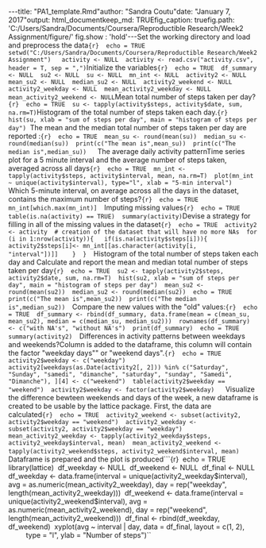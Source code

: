 ---title: "PA1_template.Rmd"author: "Sandra Coutu"date: "January 7, 2017"output: html_documentkeep_md: TRUEfig_caption: truefig.path:  'C:/Users/Sandra/Documents/Coursera/Reproductible Research/Week2 Assignment/figure/' fig.show : 'hold'---Set the working directory and load and preprocess the data```{r}  echo = TRUE  setwd("C:/Users/Sandra/Documents/Coursera/Reproductible Research/Week2 Assignment")   activity <- NULL  activity <- read.csv("activity.csv", header = T, sep = ",")```Initialize the variables```{r}  echo = TRUE  df_summary <- NULL  su2 <- NULL  su <- NULL  mn_int <- NULL  activity2 <- NULL  mean_su2 <- NULL  median_su2 <- NULL  activity2_weekend <- NULL  activity2_weekday <- NULL  mean_activity2_weekday <- NULL  mean_activity2_weekend <- NULL```Mean total number of steps taken per day?```{r}  echo = TRUE  su <- tapply(activity$steps, activity$date, sum, na.rm=T)```Histogram of the total number of steps taken each day.```{r}  hist(su, xlab = "sum of steps per day", main = "histogram of steps per day")```  The mean and the median total number of steps taken per day are reported :```{r}  echo = TRUE  mean_su <- round(mean(su))  median_su <- round(median(su))  print(c("The mean is",mean_su))  print(c("The median is",median_su))  ```  The average daily activity patternTime series plot for a 5 minute interval and the average number of steps taken, averaged across all days```{r}  echo = TRUE  mn_int <- tapply(activity$steps, activity$interval, mean, na.rm=T)  plot(mn_int ~ unique(activity$interval), type="l", xlab = "5-min interval")  ```Which 5-minute interval, on average across all the days in the dataset, contains the maximum number of steps?```{r}  echo = TRUE  mn_int[which.max(mn_int)]  ```Imputing missing values```{r}  echo = TRUE  table(is.na(activity) == TRUE)  summary(activity)```Devise a strategy for filling in all of the missing values in the dataset```{r}  echo = TRUE  activity2 <- activity  # creation of the dataset that will have no more NAs  for (i in 1:nrow(activity)){   if(is.na(activity$steps[i])){     activity2$steps[i]<- mn_int[[as.character(activity[i, "interval"])]]    }  }  ```Histogram of the total number of steps taken each day and Calculate and report the mean and median total number of steps taken per day```{r}  echo = TRUE  su2 <- tapply(activity2$steps, activity2$date, sum, na.rm=T)  hist(su2, xlab = "sum of steps per day", main = "histogram of steps per day")  mean_su2 <- round(mean(su2))  median_su2 <- round(median(su2))  echo = TRUE  print(c("The mean is",mean_su2))  print(c("The median is",median_su2))  ```Compare the new values with the "old" values:```{r}  echo = TRUE  df_summary <- rbind(df_summary, data.frame(mean = c(mean_su, mean_su2), median = c(median_su, median_su2)))  rownames(df_summary) <- c("with NA's", "without NA's")  print(df_summary)  echo = TRUE  summary(activity2)  ```Differences in activity patterns between weekdays and weekends?Column is added to the dataframe, this column will contain the factor "weekday days"" or "weekend days".```{r}  echo = TRUE  activity2$weekday <- c("weekday")  activity2[weekdays(as.Date(activity2[, 2])) %in% c("Saturday", "Sunday", "samedi", "dimanche", "saturday", "sunday", "Samedi", "Dimanche"), ][4] <- c("weekend")  table(activity2$weekday == "weekend")  activity2$weekday <- factor(activity2$weekday)  ```  Visualize the difference bewteen weekends and days of the week, a new dataframe is created to be usable by the lattice package. First, the data are calculated```{r}  echo = TRUE  activity2_weekend <- subset(activity2, activity2$weekday == "weekend")  activity2_weekday <- subset(activity2, activity2$weekday == "weekday")  mean_activity2_weekday <- tapply(activity2_weekday$steps, activity2_weekday$interval, mean)  mean_activity2_weekend <- tapply(activity2_weekend$steps, activity2_weekend$interval, mean)  ```   Dataframe is prepared and the plot is produced```{r}  echo = TRUE  library(lattice)  df_weekday <- NULL  df_weekend <- NULL  df_final <- NULL  df_weekday <- data.frame(interval = unique(activity2_weekday$interval), avg = as.numeric(mean_activity2_weekday), day = rep("weekday", length(mean_activity2_weekday)))  df_weekend <- data.frame(interval = unique(activity2_weekend$interval), avg = as.numeric(mean_activity2_weekend), day = rep("weekend", length(mean_activity2_weekend)))  df_final <- rbind(df_weekday, df_weekend)  xyplot(avg ~ interval | day, data = df_final, layout = c(1, 2),          type = "l", ylab = "Number of steps")``
